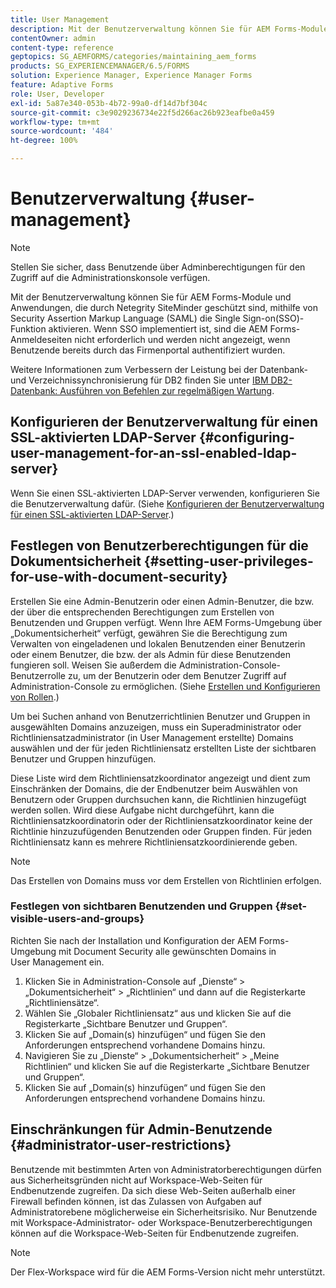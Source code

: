 ```yaml
---
title: User Management
description: Mit der Benutzerverwaltung können Sie für AEM Forms-Module und Anwendungen, die durch Netegrity SiteMinder geschützt sind, mithilfe von SAML die Single Sign-on(SSO)-Funktion aktivieren. Dieses Dokument enthält weitere Informationen zur Benutzerverwaltung.
contentOwner: admin
content-type: reference
geptopics: SG_AEMFORMS/categories/maintaining_aem_forms
products: SG_EXPERIENCEMANAGER/6.5/FORMS
solution: Experience Manager, Experience Manager Forms
feature: Adaptive Forms
role: User, Developer
exl-id: 5a87e340-053b-4b72-99a0-df14d7bf304c
source-git-commit: c3e9029236734e22f5d266ac26b923eafbe0a459
workflow-type: tm+mt
source-wordcount: '484'
ht-degree: 100%

---
```


# Benutzerverwaltung {#user-management}

>[!NOTE]
> 
> Stellen Sie sicher, dass Benutzende über Adminberechtigungen für den Zugriff auf die Administrationskonsole verfügen.

Mit der Benutzerverwaltung können Sie für AEM Forms-Module und Anwendungen, die durch Netegrity SiteMinder geschützt sind, mithilfe von Security Assertion Markup Language (SAML) die Single Sign-on(SSO)-Funktion aktivieren. Wenn SSO implementiert ist, sind die AEM Forms-Anmeldeseiten nicht erforderlich und werden nicht angezeigt, wenn Benutzende bereits durch das Firmenportal authentifiziert wurden.

Weitere Informationen zum Verbessern der Leistung bei der Datenbank- und Verzeichnissynchronisierung für DB2 finden Sie unter [IBM DB2-Datenbank: Ausführen von Befehlen zur regelmäßigen Wartung](/help/forms/using/admin-help/ibm-db2-database-running-commands.md#ibm-db2-database-running-commands-for-regular-maintenance).

## Konfigurieren der Benutzerverwaltung für einen SSL-aktivierten LDAP-Server {#configuring-user-management-for-an-ssl-enabled-ldap-server}

Wenn Sie einen SSL-aktivierten LDAP-Server verwenden, konfigurieren Sie die Benutzerverwaltung dafür. (Siehe [Konfigurieren der Benutzerverwaltung für einen SSL-aktivierten LDAP-Server](/help/forms/using/admin-help/configure-user-management-ssl-enabled.md#configure-user-management-for-an-ssl-enabled-ldap-server).)

## Festlegen von Benutzerberechtigungen für die Dokumentsicherheit {#setting-user-privileges-for-use-with-document-security}

Erstellen Sie eine Admin-Benutzerin oder einen Admin-Benutzer, die bzw. der über die entsprechenden Berechtigungen zum Erstellen von Benutzenden und Gruppen verfügt. Wenn Ihre AEM Forms-Umgebung über „Dokumentsicherheit“ verfügt, gewähren Sie die Berechtigung zum Verwalten von eingeladenen und lokalen Benutzenden einer Benutzerin oder einem Benutzer, die bzw. der als Admin für diese Benutzenden fungieren soll. Weisen Sie außerdem die Administration-Console-Benutzerrolle zu, um der Benutzerin oder dem Benutzer Zugriff auf Administration-Console zu ermöglichen. (Siehe [Erstellen und Konfigurieren von Rollen](/help/forms/using/admin-help/creating-configuring-roles.md#creating-and-configuring-roles).)

Um bei Suchen anhand von Benutzerrichtlinien Benutzer und Gruppen in ausgewählten Domains anzuzeigen, muss ein Superadministrator oder Richtliniensatzadministrator (in User Management erstellte) Domains auswählen und der für jeden Richtliniensatz erstellten Liste der sichtbaren Benutzer und Gruppen hinzufügen.

Diese Liste wird dem Richtliniensatzkoordinator angezeigt und dient zum Einschränken der Domains, die der Endbenutzer beim Auswählen von Benutzern oder Gruppen durchsuchen kann, die Richtlinien hinzugefügt werden sollen. Wird diese Aufgabe nicht durchgeführt, kann die Richtliniensatzkoordinatorin oder der Richtliniensatzkoordinator keine der Richtlinie hinzuzufügenden Benutzenden oder Gruppen finden. Für jeden Richtliniensatz kann es mehrere Richtliniensatzkoordinierende geben.

>[!NOTE]
>
>Das Erstellen von Domains muss vor dem Erstellen von Richtlinien erfolgen.

### Festlegen von sichtbaren Benutzenden und Gruppen {#set-visible-users-and-groups}

Richten Sie nach der Installation und Konfiguration der AEM Forms-Umgebung mit Document Security alle gewünschten Domains in User Management ein.

1. Klicken Sie in Administration-Console auf „Dienste“ > „Dokumentsicherheit“ > „Richtlinien“ und dann auf die Registerkarte „Richtliniensätze“.
1. Wählen Sie „Globaler Richtliniensatz“ aus und klicken Sie auf die Registerkarte „Sichtbare Benutzer und Gruppen“.
1. Klicken Sie auf „Domain(s) hinzufügen“ und fügen Sie den Anforderungen entsprechend vorhandene Domains hinzu.
1. Navigieren Sie zu „Dienste“ > „Dokumentsicherheit“ > „Meine Richtlinien“ und klicken Sie auf die Registerkarte „Sichtbare Benutzer und Gruppen“.
1. Klicken Sie auf „Domain(s) hinzufügen“ und fügen Sie den Anforderungen entsprechend vorhandene Domains hinzu.

## Einschränkungen für Admin-Benutzende {#administrator-user-restrictions}

Benutzende mit bestimmten Arten von Administratorberechtigungen dürfen aus Sicherheitsgründen nicht auf Workspace-Web-Seiten für Endbenutzende zugreifen. Da sich diese Web-Seiten außerhalb einer Firewall befinden können, ist das Zulassen von Aufgaben auf Administratorebene möglicherweise ein Sicherheitsrisiko. Nur Benutzende mit Workspace-Administrator- oder Workspace-Benutzerberechtigungen können auf die Workspace-Web-Seiten für Endbenutzende zugreifen.

>[!NOTE]
>
>Der Flex-Workspace wird für die AEM Forms-Version nicht mehr unterstützt.
